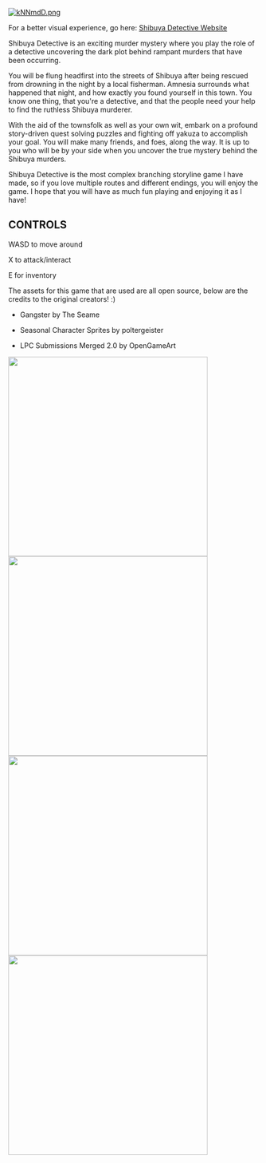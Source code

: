 [![kNNmdD.png](https://user-images.githubusercontent.com/96705270/169386509-45dd3bec-40f0-4dec-bb4e-4cc4cf7b9f41.png)](https://user-images.githubusercontent.com/96705270/169386509-45dd3bec-40f0-4dec-bb4e-4cc4cf7b9f41.png)


For a better visual experience, go here: [Shibuya Detective Website](https://shibuya-detective.web.app/)

Shibuya Detective is an exciting murder mystery where you play the role of a detective uncovering the dark plot behind rampant murders that have been occurring.

You will be flung headfirst into the streets of Shibuya after being rescued from drowning in the night by a local fisherman. Amnesia surrounds what happened that night, and how exactly you found yourself in this town. You know one thing, that you're a detective, and that the people need your help to find the ruthless Shibuya murderer. 

With the aid of the townsfolk as well as your own wit, embark on a profound story-driven quest solving puzzles and fighting off yakuza to accomplish your goal. You will make many friends, and foes, along the way. It is up to you who will be by your side when you uncover the true mystery behind the Shibuya murders.

Shibuya Detective is the most complex branching storyline game I have made, so if you love multiple routes and different endings, you will enjoy the game. I hope that you will have as much fun playing and enjoying it as I have!

## CONTROLS

WASD to move around

X to attack/interact

E for inventory



The assets for this game that are used are all open source, below are the credits to the original creators! :)

- Gangster by The Seame

- Seasonal Character Sprites by poltergeister

- LPC Submissions Merged 2.0 by OpenGameArt


<img src="https://user-images.githubusercontent.com/96705270/169404646-61c79c52-f430-4d0d-a271-a2e53f52a1a7.png" width="400" /> <img src="https://user-images.githubusercontent.com/96705270/169404946-46cc7248-54e9-43b1-9b6f-4a15905dd209.png" width="400" /> <img src="https://user-images.githubusercontent.com/96705270/169404935-83a3bbd1-fc02-4cb7-a5e1-675441f72677.png" width="400" /> <img src="https://user-images.githubusercontent.com/96705270/169404937-abe62c5b-4e12-4f22-ac2e-a8ec4557cc94.png" width="400" />

